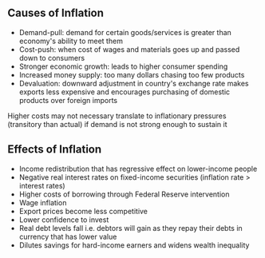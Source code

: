 ## Causes of Inflation

- Demand-pull: demand for certain goods/services is greater than economy's ability to meet them
- Cost-push: when cost of wages and materials goes up and passed down to consumers
- Stronger economic growth: leads to higher consumer spending
- Increased money supply: too many dollars chasing too few products
- Devaluation: downward adjustment in country's exchange rate makes exports less expensive and encourages purchasing of domestic products over foreign imports

Higher costs may not necessary translate to inflationary pressures (transitory than actual) if demand is not strong enough to sustain it

## Effects of Inflation

- Income redistribution that has regressive effect on lower-income people
- Negative real interest rates on fixed-income securities (inflation rate > interest rates)
- Higher costs of borrowing through Federal Reserve intervention
- Wage inflation
- Export prices become less competitive
- Lower confidence to invest
- Real debt levels fall i.e. debtors will gain as they repay their debts in currency that has lower value
- Dilutes savings for hard-income earners and widens wealth inequality
